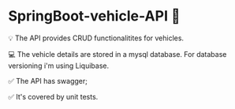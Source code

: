 # SpringBoot-vehicle-API :green_book:

:bulb: The API provides CRUD functionalitites for vehicles.

:computer: The vehicle details are stored in a mysql database. For database versioning i'm using Liquibase.

:white_check_mark: The API has swagger; 

:white_check_mark: It's covered by unit tests.

